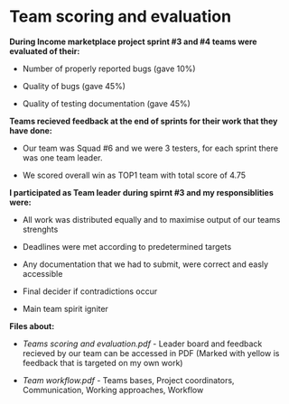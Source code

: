 # Team scoring and evaluation

<b>During Income marketplace project sprint #3 and #4 teams were evaluated of their:</b>

  - Number of properly reported bugs (gave 10%)
  
  - Quality of bugs (gave 45%)
  
  - Quality of testing documentation (gave 45%)
  
<b>Teams recieved feedback at the end of sprints for their work that they have done:</b>
  
  - Our team was Squad #6 and we were 3 testers, for each sprint there was one team leader.
  
  - We scored overall win as TOP1 team with total score of 4.75
  
<b>I participated as Team leader during spirnt #3 and my responsiblities were:</b>

  - All work was distributed equally and to maximise output of our teams strenghts

  - Deadlines were met according to predetermined targets

  - Any documentation that we had to submit, were correct and easly accessible

  - Final decider if contradictions occur

  - Main team spirit igniter
  
<b>Files about: </b>

  - <i>Teams scoring and evaluation.pdf</i> - Leader board and feedback recieved by our team can be accessed in PDF (Marked with yellow is feedback that is targeted on my own work)
  
  - <i>Team workflow.pdf</i> - Teams bases, Project coordinators, Communication, Working approaches, Workflow
